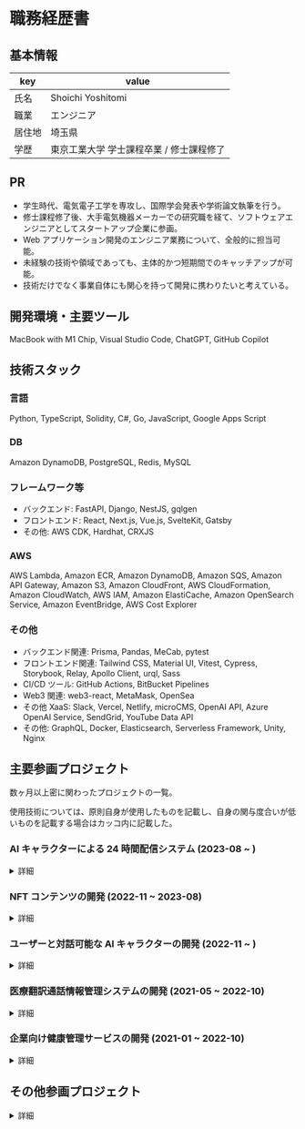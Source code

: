 # 職務経歴書

## 基本情報

| key | value |
| --- | --- |
| 氏名 | Shoichi Yoshitomi |
| 職業 | エンジニア |
| 居住地 | 埼玉県 |
| 学歴 | 東京工業大学 学士課程卒業 / 修士課程修了 |

## PR

- 学生時代、電気電子工学を専攻し、国際学会発表や学術論文執筆を行う。
- 修士課程修了後、大手電気機器メーカーでの研究職を経て、ソフトウェアエンジニアとしてスタートアップ企業に参画。
- Web アプリケーション開発のエンジニア業務について、全般的に担当可能。
- 未経験の技術や領域であっても、主体的かつ短期間でのキャッチアップが可能。
- 技術だけでなく事業自体にも関心を持って開発に携わりたいと考えている。

## 開発環境・主要ツール

MacBook with M1 Chip, Visual Studio Code, ChatGPT, GitHub Copilot

## 技術スタック

### 言語

Python, TypeScript, Solidity, C#, Go, JavaScript, Google Apps Script

### DB

Amazon DynamoDB, PostgreSQL, Redis, MySQL

### フレームワーク等

- バックエンド: FastAPI, Django, NestJS, gqlgen
- フロントエンド: React, Next.js, Vue.js, SvelteKit, Gatsby
- その他: AWS CDK, Hardhat, CRXJS

### AWS

AWS Lambda, Amazon ECR, Amazon DynamoDB, Amazon SQS, Amazon API Gateway, Amazon S3, Amazon CloudFront, AWS CloudFormation, Amazon CloudWatch, AWS IAM, Amazon ElastiCache, Amazon OpenSearch Service, Amazon EventBridge, AWS Cost Explorer

### その他

- バックエンド関連: Prisma, Pandas, MeCab, pytest
- フロントエンド関連: Tailwind CSS, Material UI, Vitest, Cypress, Storybook, Relay, Apollo Client, urql, Sass
- CI/CD ツール: GitHub Actions, BitBucket Pipelines
- Web3 関連: web3-react, MetaMask, OpenSea
- その他 XaaS: Slack, Vercel, Netlify, microCMS, OpenAI API, Azure OpenAI Service, SendGrid, YouTube Data API
- その他: GraphQL, Docker, Elasticsearch, Serverless Framework, Unity, Nginx


## 主要参画プロジェクト

数ヶ月以上密に関わったプロジェクトの一覧。

使用技術については、原則自身が使用したものを記載し、自身の関与度合いが低いものを記載する場合はカッコ内に記載した。

### AI キャラクターによる 24 時間配信システム (2023-08 ~ )

<details>

<summary>詳細</summary>

#### サービス概要

動画・ライブ配信プラットフォーム上で AI キャラクターが 24 時間配信を行うエンタメコンテンツ。

#### チーム規模

エンジニア: 2人, 開発チーム全体: 5人

#### 担当業務

- 配信で用いる発話内容生成用 API の開発
- 配信で用いる発話内容の情報源や画像などを管理するための Web アプリケーション構築全般

#### 使用技術

- 言語: Python, TypeScript
- IaaS: AWS
- DB: Amazon DynamoDB
- フレームワーク・主要ライブラリ: FastAPI, React, AWS CDK
- IaaS 内サービス: AWS Lambda, Amazon ECR, Amazon DynamoDB, Amazon SQS, Amazon API Gateway, Amazon S3, Amazon CloudFront, AWS CloudFormation, Amazon CloudWatch, AWS IAM
- その他: OpenAI API, GitHub Actions, Docker, Slack, pytest, Vitest, Material UI

</details>

### NFT コンテンツの開発 (2022-11 ~ 2023-08)

<details>

<summary>詳細</summary>

#### サービス概要

オリジナルの SF 作品を基にした NFT コンテンツの提供。

#### チーム規模

エンジニア: 3人, 開発チーム全体: 約7人

#### 担当業務

- ERC721, ERC1155 に準拠した NFT コントラクトの開発
- メインネットおよびテストネットへのコントラクトデプロイ
- MerkleProof を利用した AllowList 実装
- Web サイトからの NFT Mint 機能の実装
- Web サイト上での複数コントラクトの NFT 管理機能の実装
- microCMS を利用した記事投稿・管理機能の実装
- Web サイトの UI 実装

#### 使用技術

- 言語: TypeScript, Solidity
- IaaS: GCP
- DB: PostgreSQL
- フレームワーク・主要ライブラリ: NestJS, Next.js, Hardhat
- IaaS 内サービス: Cloud Storage, Cloud SQL, (Cloud Run, Compute Engine)
- その他: GraphQL, web3-react, MetaMask, Prisma, Tailwind CSS, Apollo Client, Docker, Vercel, microCMS, OpenSea, (GitHub Actions, Terraform, Cloud Build, Infura)

</details>

### ユーザーと対話可能な AI キャラクターの開発 (2022-11 ~ )

<details>

<summary>詳細</summary>

#### サービス概要

AI キャラクターの育成・コミュニケーション体験などのエンタメコンテンツの提供。

#### チーム規模

エンジニア: 約7人, 開発チーム全体: 約12人

#### 担当業務

- FastAPI/Python による API の開発
- 大規模言語モデルや MeCab などを利用した自然言語処理
- スクレイピングや Elasticsearch を用いたデータ収集と活用
- AWS Lambda, DynamoDB などを用いたサーバーレスアプリケーションの構築

#### 使用技術

- 言語: Python, C#
- IaaS: AWS
- DB: Amazon DynamoDB, Redis
- フレームワーク・主要ライブラリ: FastAPI
- IaaS 内サービス: AWS Lambda, Amazon ECR, Amazon DynamoDB, Amazon ElastiCache, Amazon OpenSearch Service, Amazon API Gateway, AWS CloudFormation, Amazon CloudWatch, AWS IAM
- その他: MeCab, Elasticsearch, Unity, Serverless Framework, GitHub Actions, Docker, OpenAI API, Azure OpenAI Service, Slack, (Blender)

</details>

### 医療翻訳通話情報管理システムの開発 (2021-05 ~ 2022-10)

<details>

<summary>詳細</summary>

#### サービス概要

医療機関における外国人患者の診療の際に使用できる医療翻訳通話システムの提供。

#### チーム規模

エンジニア: 2人, 開発チーム全体: 2人

#### 担当業務

- Go による GraphQL API の開発
- React, TypeScript, Tailwind CSS を用いた管理画面の開発

#### 使用技術

- 言語: Go, TypeScript
- IaaS: AWS
- DB: PostgreSQL
- フレームワーク・主要ライブラリ: gqlgen, React
- IaaS 内サービス: Amazon S3, (Amazon EC2, Amazon RDS)
- その他: Relay, SendGrid

</details>

### 企業向け健康管理サービスの開発 (2021-01 ~ 2022-10)

<details>

<summary>詳細</summary>

#### サービス概要

健康診断結果の管理、健康診断予約情報の管理、ストレスチェックの実施・結果管理などの機能を有する Web サービスの提供。

#### チーム規模

エンジニア: 約10人, 開発チーム全体: 約15人

#### 担当業務

- Django/Python, Vue.js/TypeScript/JavaScript を用いた Web アプリケーションの開発
- GCP, Nginx などを用いたインフラ構築
- Bitbucket Pipelines を用いた CI パイプライン構築
- ストレスチェックや健康診断結果の分析機能の開発
- PM や CS (カスタマーサクセス) からの課題ヒアリングと、それに基づく設計・実装

#### 使用技術

- 言語: Python, TypeScript, JavaScript
- IaaS: GCP
- DB: MySQL
- フレームワーク・主要ライブラリ: Django, Vue.js
- IaaS 内サービス: Compute Engine, Cloud SQL, Cloud Storage
- その他: Pandas, Storybook, Cypress, Sass, BitBucket Pipelines, Nginx, SendGrid

</details>



## その他参画プロジェクト

<details>

<summary>詳細</summary>

短期間作業が発生したプロジェクトの一部と使用技術。

使用技術については、自身が使用したものを記載した。

### AWS の請求情報を Slack により定期通知するシステムの開発

- 言語: Python
- IaaS: AWS
- IaaS 内サービス: AWS Lambda, Amazon EventBridge, AWS Cost Explorer
- その他: Serverless Framework, Slack

### AI キャラクターに関する Web サイトの保守

- 言語: TypeScript, Google Apps Script
- フレームワーク・主要ライブラリ: SvelteKit
- その他: Vercel, microCMS, YouTube Data API

### エンタメ系企業コーポレートサイトの保守

- 言語: TypeScript
- フレームワーク・主要ライブラリ: Gatsby
- その他: Netlify, microCMS

### 特定の Web アプリケーションの使用状況を記録する Chrome 拡張機能と関連するアプリケーションサーバーの開発

- 言語: TypeScript
- フレームワーク・主要ライブラリ: CRXJS, React, NestJS
- その他: GraphQL, urql



</details>
